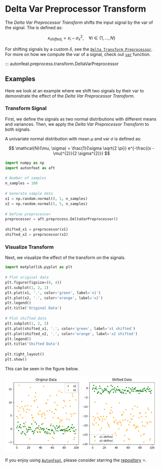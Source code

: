 <!-- 
MIT License

Copyright (c) 2023 Carnegie Mellon University, Auton Lab

Permission is hereby granted, free of charge, to any person obtaining a copy
of this software and associated documentation files (the "Software"), to deal
in the Software without restriction, including without limitation the rights
to use, copy, modify, merge, publish, distribute, sublicense, and/or sell
copies of the Software, and to permit persons to whom the Software is
furnished to do so, subject to the following conditions:

The above copyright notice and this permission notice shall be included in all
copies or substantial portions of the Software.

THE SOFTWARE IS PROVIDED "AS IS", WITHOUT WARRANTY OF ANY KIND, EXPRESS OR
IMPLIED, INCLUDING BUT NOT LIMITED TO THE WARRANTIES OF MERCHANTABILITY,
FITNESS FOR A PARTICULAR PURPOSE AND NONINFRINGEMENT. IN NO EVENT SHALL THE
AUTHORS OR COPYRIGHT HOLDERS BE LIABLE FOR ANY CLAIM, DAMAGES OR OTHER
LIABILITY, WHETHER IN AN ACTION OF CONTRACT, TORT OR OTHERWISE, ARISING FROM,
OUT OF OR IN CONNECTION WITH THE SOFTWARE OR THE USE OR OTHER DEALINGS IN THE
SOFTWARE.
-->

# Delta Var Preprocessor Transform

The *Delta Var Preprocessor Transform* shifts the input signal by the var of the signal. The is defined as:

$$
x_{shifted_{i}} = x_{i} - \sigma^{2}_{x}, \quad \forall i \in \{1, \dots, N\}
$$

For shifting signals by a custom $\delta$, see the [`Delta Transform Preprocessor`](delta_preprocessor.md). For more on how we compute the var of a signal, check out [`var`](../../functional/var.md) function.

::: autonfeat.preprocess.transform.DeltaVarPreprocessor

## Examples

Here we look at an example where we shift two signals by their var to demonstrate the effect of the *Delta Var Preprocessor Transform*.

### Transform Signal

First, we define the signals as two normal distributions with different means and variances. Then, we apply the *Delta Var Preprocessor Transform* to both signals.

A univariate normal distribution with mean $\mu$ and var $\sigma$ is defined as:

$$
\mathcal{N}(\mu, \sigma) = \frac{1}{\sigma \sqrt{2 \pi}} e^{-\frac{(x - \mu)^{2}}{2 \sigma^{2}}}
$$


```python
import numpy as np
import autonfeat as aft

# Number of samples
n_samples = 100

# Generate sample data
x1 = np.random.normal(0, 1, n_samples)
x2 = np.random.normal(5, 5, n_samples)

# Define preprocessor
preprocessor = aft.preprocess.DeltaVarPreprocessor()

shifted_x1 = preprocessor(x1)
shifted_x2 = preprocessor(x2)
```

### Visualize Transform

Next, we visualize the effect of the transform on the signals.

```python
import matplotlib.pyplot as plt

# Plot original data
plt.figure(figsize=(8, 4))
plt.subplot(1, 2, 1)
plt.plot(x1, '.', color='green', label='x1')
plt.plot(x2, '.', color='orange', label='x2')
plt.legend()
plt.title('Original Data')

# Plot shifted data
plt.subplot(1, 2, 2)
plt.plot(shifted_x1, '.', color='green', label='x1 shifted')
plt.plot(shifted_x2, '.', color='orange', label='x2 shifted')
plt.legend()
plt.title('Shifted Data')

plt.tight_layout()
plt.show()
```

This can be seen in the figure below.

![DeltaVar](../../../assets/delta_var_visualize.png)


If you enjoy using [`AutonFeat`](../../../index.md), please consider starring the [repository](https://github.com/autonlab/AutonFeat) ⭐️.